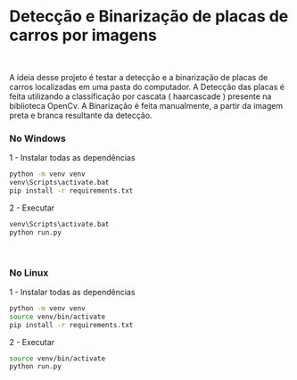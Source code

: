 <h1>Detecção e Binarização de placas de carros por imagens</h1>
<br>

<p>
    A ideia desse projeto é testar a detecção e a binarização de placas de carros
    localizadas em uma pasta do computador.
    A Detecção das placas é feita utilizando a classificação por cascata ( haarcascade ) presente na
    biblioteca OpenCv.
    A Binarização é feita manualmente, a partir da imagem preta e branca resultante da detecção.
</p>


### No Windows
1 - Instalar todas as dependências
```bash
python -m venv venv
venv\Scripts\activate.bat
pip install -r requirements.txt
```

2 - Executar
```bash
venv\Scripts\activate.bat
python run.py
```

<br>

### No Linux
1 - Instalar todas as dependências
```bash
python -m venv venv
source venv/bin/activate
pip install -r requirements.txt
```

2 - Executar
```bash
source venv/bin/activate
python run.py
```
